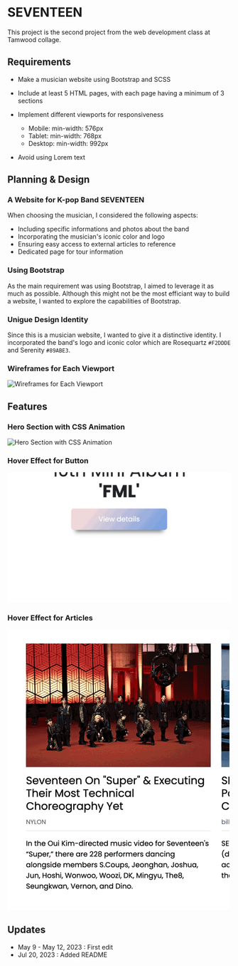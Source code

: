 # SEVENTEEN

This project is the second project from the web development class at Tamwood collage.


## Requirements

- Make a musician website using Bootstrap and SCSS

- Include at least 5 HTML pages, with each page having a minimum of 3 sections

- Implement different viewports for responsiveness
    - Mobile: min-width: 576px
    - Tablet: min-width: 768px
    - Desktop: min-width: 992px

- Avoid using Lorem text


## Planning & Design

### A Website for K-pop Band SEVENTEEN
When choosing the musician, I considered the following aspects:

- Including specific informations and photos about the band
- Incorporating the musician's iconic color and logo
- Ensuring easy access to external articles to reference
- Dedicated page for tour information

### Using Bootstrap
As the main requirement was using Bootstrap, I aimed to leverage it as much as possible. Although this might not be the most efficiant way to build a website, I wanted to explore the capabilities of Bootstrap. 

### Unigue Design Identity
Since this is a musician website, I wanted to give it a distinctive identity. I incorporated the band's logo and iconic color which are Rosequartz `#F2DDDE` and Serenity `#89ABE3`. 

### Wireframes for Each Viewport

![Wireframes for Each Viewport](/screenshot/wireframe.gif)


## Features

### Hero Section with CSS Animation
![Hero Section with CSS Animation](/screenshot/main-hero.gif)

### Hover Effect for Button
![Hover Effect for Button](/screenshot/button.gif)

### Hover Effect for Articles
![Hover Effect for Articles](/screenshot/article.gif)


## Updates

- May 9 - May 12, 2023 : First edit
- Jul 20, 2023 : Added README